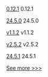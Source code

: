
[0.12.1](https://github.com/hyperledger/aries-acapy-plugins/releases/tag/0.12.1) 0.12.1

[24.5.0](https://github.com/hyperledger/besu/releases/tag/24.5.0) 24.5.0

[v1.1.2](https://github.com/hyperledger/fabric-lib-go/releases/tag/v1.1.2) v1.1.2

[v2.5.2](https://github.com/hyperledger/fabric-chaincode-java/releases/tag/v2.5.2) v2.5.2

[24.5.1](https://github.com/hyperledger/besu/releases/tag/24.5.1) 24.5.1


[See more >>>](https://start-here.hyperledger.org/releases)

